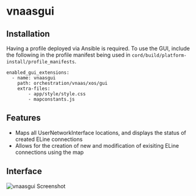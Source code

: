 # vnaasgui

## Installation

Having a profile deployed via Ansible is required. To use the GUI, include the following in the profile manifest
being used in `cord/build/platform-install/profile_manifests`.

```
enabled_gui_extensions:
  - name: vnaasgui
    path: orchestration/vnaas/xos/gui
    extra-files:
        - app/style/style.css
        - mapconstants.js
```

## Features

 - Maps all UserNetworkInterface locations, and displays the status of created ELine connections
 - Allows for the creation of new and modification of exisiting ELine connections using the map
 
## Interface

![vnaasgui Screenshot](http://i.imgur.com/f4YxuyV.png)